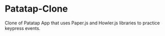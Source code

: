 # Patatap-Clone

Clone of Patatap App that uses Paper.js and Howler.js libraries to practice keypress events.

